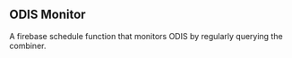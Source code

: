 ## ODIS Monitor

A firebase schedule function that monitors ODIS by regularly querying the combiner.
